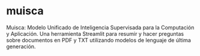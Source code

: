# muisca
Muisca: Modelo Unificado de Inteligencia Supervisada para la Computación y Aplicación. Una herramienta Streamlit para resumir y hacer preguntas sobre documentos en PDF y TXT utilizando modelos de lenguaje de última generación.
